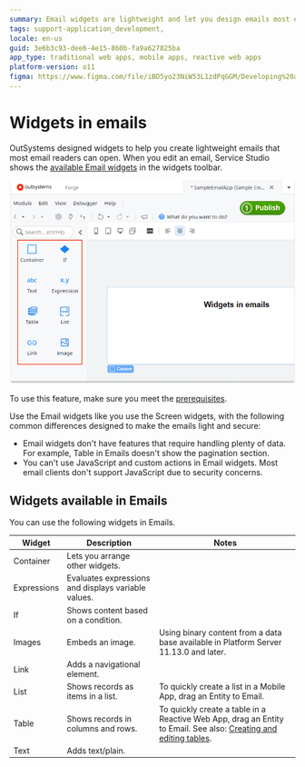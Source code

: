 ```yaml
---
summary: Email widgets are lightweight and let you design emails most emails readers can open. Container, Expressions, If, Image, Link, Table, Text.
tags: support-application_development,
locale: en-us
guid: 3e6b3c93-dee6-4e15-860b-fa9a627825ba
app_type: traditional web apps, mobile apps, reactive web apps
platform-version: o11
figma: https://www.figma.com/file/iBD5yo23NiW53L1zdPqGGM/Developing%20an%20Application?node-id=1132:15164
---
```


# Widgets in emails

OutSystems designed widgets to help you create lightweight emails that most email readers can open. When you edit an email, Service Studio shows the [available Email widgets](#widgets-available-in-emails) in the widgets toolbar.

![Screenshot of available Email widgets in the Service Studio toolbar](images/email-available-widgets-ss.png "Email Widgets in Service Studio")

<div class="info" markdown="1">

To use this feature, make sure you meet the [prerequisites](intro.md#prerequisites).

</div>

Use the Email widgets like you use the Screen widgets, with the following common differences designed to make the emails light and secure:

* Email widgets don't have features that require handling plenty of data. For example, Table in Emails doesn't show the pagination section.
* You can't use JavaScript and custom actions in Email widgets. Most email clients don't support JavaScript due to security concerns.

## Widgets available in Emails

You can use the following widgets in Emails.

| Widget      | Description                                         | Notes                                                          |
| ----------- | --------------------------------------------------- | -------------------------------------------------------------- |
| Container   | Lets you arrange other widgets.                     |                                                                |
| Expressions | Evaluates expressions and displays variable values. |                                                                |
| If          | Shows content based on a condition.                 |                                                                |
| Images      | Embeds an image.                                    | Using binary content from a data base available in Platform Server 11.13.0 and later. |
| Link        | Adds a navigational element.                        |                                                                |
| List        | Shows records as items in a list.                   | To quickly create a list in a Mobile App, drag an Entity to Email.                                                                |
| Table       | Shows records in columns and rows.                  | To quickly create a table in a Reactive Web App, drag an Entity to Email. See also: [Creating and editing tables](../../ui/table/intro.md).                                                               |
| Text        | Adds text/plain.                                    |                                                                |
